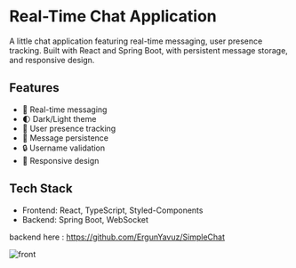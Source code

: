 # Real-Time Chat Application
A little chat application featuring real-time messaging, user presence tracking. Built with React and Spring Boot, with persistent message storage, and responsive design.

## Features
- 💬 Real-time messaging
- 🌓 Dark/Light theme
- 👥 User presence tracking
- 💾 Message persistence
- 🔒 Username validation
- 📱 Responsive design

## Tech Stack
- Frontend: React, TypeScript, Styled-Components
- Backend: Spring Boot, WebSocket

backend here : https://github.com/ErgunYavuz/SimpleChat

![front](https://github.com/user-attachments/assets/6709b442-11da-4cdd-bbf0-34b7500a2b62)
